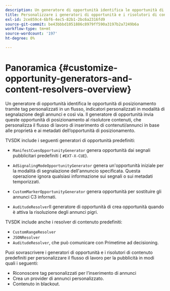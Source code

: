 ```yaml
---
description: Un generatore di opportunità identifica le opportunità di posizionamento tramite tag personalizzati in un flusso, indicatori personalizzati in modalità di segnalazione degli annunci e così via. Il generatore di opportunità invia queste opportunità di posizionamento al risolutore contenuti, che personalizza il flusso di lavoro di inserimento di contenuti/annunci in base alle proprietà e ai metadati dell’opportunità di posizionamento.
title: Personalizzare i generatori di opportunità e i risolutori di contenuti
exl-id: 2ce859c4-6bf6-4ec5-82b1-2bc6a2316fd9
source-git-commit: be43bbbd1051886c8979ff590a3197b2a7249b6a
workflow-type: tm+mt
source-wordcount: '197'
ht-degree: 0%

---
```


# Panoramica {#customize-opportunity-generators-and-content-resolvers-overview}

Un generatore di opportunità identifica le opportunità di posizionamento tramite tag personalizzati in un flusso, indicatori personalizzati in modalità di segnalazione degli annunci e così via. Il generatore di opportunità invia queste opportunità di posizionamento al risolutore contenuti, che personalizza il flusso di lavoro di inserimento di contenuti/annunci in base alle proprietà e ai metadati dell’opportunità di posizionamento.

TVSDK include i seguenti generatori di opportunità predefiniti:

* `ManifestCuesOpportunityGenerator` genera opportunità dai segnali pubblicitari predefiniti ( `#EXT-X-CUE`).

* `AdSignalingModeOpportunityGenerator` genera un&#39;opportunità iniziale per la modalità di segnalazione dell&#39;annuncio specificata. Questa operazione ignora qualsiasi informazione sui segnali o sui metadati temporizzati.
* `CustomMarkerOpportunityGenerator` genera opportunità per sostituire gli annunci C3 infornati.
* `AuditudeResolver`Il generatore di opportunità di crea opportunità quando è attiva la risoluzione degli annunci pigri.

TVSDK include anche i resolver di contenuto predefiniti:

* `CustomRangeResolver`
* `JSONResolver`
* `AuditudeResolver`, che può comunicare con Primetime ad decisioning.

Puoi sovrascrivere i generatori di opportunità e i risolutori di contenuto predefiniti per personalizzare il flusso di lavoro per la pubblicità in modi quali i seguenti:

* Riconoscere tag personalizzati per l’inserimento di annunci
* Crea un provider di annunci personalizzato.
* Contenuto in blackout.
